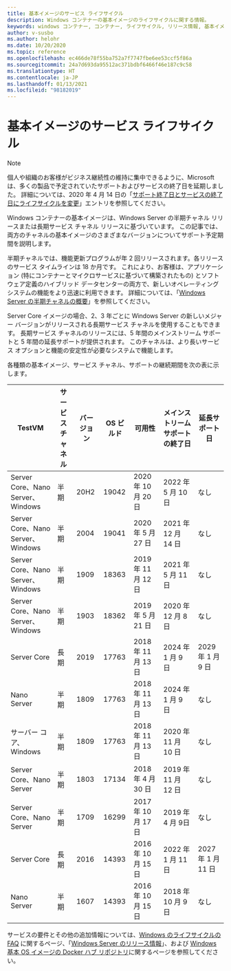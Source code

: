 ```yaml
---
title: 基本イメージのサービス ライフサイクル
description: Windows コンテナーの基本イメージのライフサイクルに関する情報。
keywords: windows コンテナー, コンテナー, ライフサイクル, リリース情報, 基本イメージ, コンテナー基本イメージ
author: v-susbo
ms.author: helohr
ms.date: 10/20/2020
ms.topic: reference
ms.openlocfilehash: ec466de78f55ba752a7f7747fbe6ee53ccf5f86a
ms.sourcegitcommit: 24a7d693da95512ac371bdbf6466f46e187c9c58
ms.translationtype: HT
ms.contentlocale: ja-JP
ms.lasthandoff: 01/13/2021
ms.locfileid: "98182019"
---
```

# <a name="base-image-servicing-lifecycles"></a>基本イメージのサービス ライフサイクル

> [!Note]
> 個人や組織のお客様がビジネス継続性の維持に集中できるように、Microsoft は、多くの製品で予定されていたサポートおよびサービスの終了日を延期しました。 詳細については、2020 年 4 月 14 日の「[サポート終了日とサービスの終了日にライフサイクルを変更](https://support.microsoft.com/help/4557164/lifecycle-changes-to-end-of-support-and-servicing-dates)」エントリを参照してください。

Windows コンテナーの基本イメージは、Windows Server の半期チャネル リリースまたは長期サービス チャネル リリースに基づいています。 この記事では、両方のチャネルの基本イメージのさまざまなバージョンについてサポート予定期間を説明します。

半期チャネルでは、機能更新プログラムが年 2 回リリースされます。各リリースのサービス タイムラインは 18 か月です。 これにより、お客様は、アプリケーション (特にコンテナーとマイクロサービスに基づいて構築されたもの) とソフトウェア定義のハイブリッド データセンターの両方で、新しいオペレーティング システムの機能をより迅速に利用できます。 詳細については、「[Windows Server の半期チャネルの概要](/windows-server/get-started/semi-annual-channel-overview)」を参照してください。

Server Core イメージの場合、2、3 年ごとに Windows Server の新しいメジャー バージョンがリリースされる長期サービス チャネルを使用することもできます。 長期サービス チャネルのリリースには、5 年間のメインストリーム サポートと 5 年間の延長サポートが提供されます。 このチャネルは、より長いサービス オプションと機能の安定性が必要なシステムで機能します。

各種類の基本イメージ、サービス チャネル、サポートの継続期間を次の表に示します。

|TestVM                       |サービス チャネル|バージョン|OS ビルド|可用性|メインストリーム サポートの終了日|延長サポート日|
|---------------------------------|-----------------|-------|--------|------------|---------------------------|---------------------|
|Server Core、Nano Server、Windows|半期      |20H2   |19042   |2020 年 10 月 20 日  |2022 年 5 月 10 日                 |なし                  |
|Server Core、Nano Server、Windows|半期      |2004   |19041   |2020 年 5 月 27 日  |2021 年 12 月 14 日                 |なし                  |
|Server Core、Nano Server、Windows|半期      |1909   |18363   |2019 年 11 月 12 日  |2021 年 5 月 11 日                 |なし                  |
|Server Core、Nano Server、Windows|半期      |1903   |18362   |2019 年 5 月 21 日  |2020 年 12 月 8 日                 |なし                  |
|Server Core                      |長期        |2019   |17763   |2018 年 11 月 13 日  |2024 年 1 月 9 日                 |2029 年 1 月 9 日           |
|Nano Server                      |半期      |1809   |17763   |2018 年 11 月 13 日  |2024 年 1 月 9 日                 |なし                  |
|サーバー コア、Windows             |半期      |1809   |17763   |2018 年 11 月 13 日  |2020 年 11 月 10 日                 |なし                  |
|Server Core、Nano Server         |半期      |1803   |17134   |2018 年 4 月 30 日  |2019 年 11 月 12 日                 |なし                  |
|Server Core、Nano Server         |半期      |1709   |16299   |2017 年 10 月 17 日  |2019 年 4 月 9日                 |なし                  |
|Server Core                      |長期        |2016   |14393   |2016 年 10 月 15 日  |2022 年 1 月 11 日                 |2027 年 1 月 11 日           |
|Nano Server                      |半期      |1607   |14393   |2016 年 10 月 15 日  |2018 年 10 月 9 日                 |なし                  |

サービスの要件とその他の追加情報については、[Windows のライフサイクルの FAQ](https://support.microsoft.com/help/18581/lifecycle-faq-windows-products) に関するページ、「[Windows Server のリリース情報](/windows-server/get-started/windows-server-release-info)」、および [Windows 基本 OS イメージの Docker ハブ リポジトリ](https://hub.docker.com/_/microsoft-windows-base-os-images)に関するページを参照してください。
